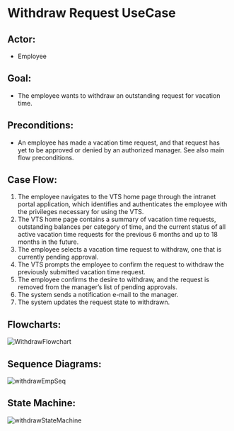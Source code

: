 # Withdraw Request UseCase
## Actor: 
- Employee
## Goal: 
- The employee wants to withdraw an outstanding request for vacation time.
## Preconditions:
- An employee has made a vacation time request, and that request has yet to be approved or denied by an authorized manager. See also main flow preconditions.
## Case Flow:
1. The employee navigates to the VTS home page through the intranet portal application, which identifies and authenticates the employee with the privileges necessary for using the VTS.
2. The VTS home page contains a summary of vacation time requests, outstanding balances per category of time, and the current status of all active vacation time requests for the previous 6 months and up to 18 months in the future.
3. The employee selects a vacation time request to withdraw, one that is currently pending approval.
4. The VTS prompts the employee to confirm the request to withdraw the previously submitted vacation time request.
5. The employee confirms the desire to withdraw, and the request is removed from the manager’s list of pending approvals.
6. The system sends a notification e-mail to the manager.
7. The system updates the request state to withdrawn.

## Flowcharts:
![WithdrawFlowchart](https://github.com/AbdoAyman753/VTS/assets/49798366/8d9512f2-23c4-406e-bb04-d0f5af45671a)

## Sequence Diagrams:
![withdrawEmpSeq](https://github.com/AbdoAyman753/VTS/assets/49798366/7bb78046-f000-4c9a-bcf2-883f12ac17ca)
 ## State Machine:
 ![withdrawStateMachine](https://github.com/AbdoAyman753/VTS/assets/49798366/f20f59ef-1744-43f0-857e-a96773ef87d0)
